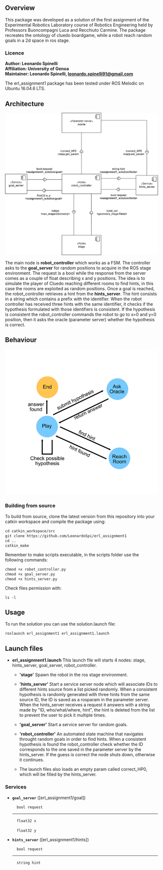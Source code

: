 ## Overview

This package was developed as a solution of the first assignment of the Experimental Robotics Laboratory course of Robotics Engineering held by Professors Buoncompagni Luca and Recchiuto Carmine. The package recreates the ontology of cluedo boardgame, while a robot reach random goals in a 2d space in ros stage.


### Licence

**Author: Leonardo Spinelli<br/>
Affiliation: University of Genoa<br />
Maintainer: Leonardo Spinelli, leonardo.spinelli91@gmail.com**

The erl_assignment1 package has been tested under ROS Melodic on Ubuntu 16.04.6 LTS.

## Architecture

![](architecture.jpg)

The main node is **robot_controller** which works as a FSM. The controller asks to the **goal_server** for random positions to acquire in the ROS stage environment. The request is a bool while the response from the server comes as a couple of float describing x and y positions. The idea is to simulate the player of Cluedo reaching different rooms to find hints, in this case the rooms are exploited as random positions. Once a goal is reached, the robot_controller retrieves a hint from the **hints_server**. The hint consists in a string which contains a prefix with the identifier. When the robot controller has received three hints with the same identifier, it checks if the hypothesis formulated with those identifiers is consistent. If the hypothesis is consistent the robot_controller commands the robot to go to x=0 and y=0 position, then it asks the oracle (parameter server) whether the hypothesis is correct.

## Behaviour

![](behaviour.jpg)

### Building from source

To build from source, clone the latest version from this repository into your catkin workspace and compile the package using:

	cd catkin_workspace/src
	git clone https://github.com/LeonardoSpi/erl_assignment1
	cd ..
	catkin_make

Remember to make scripts executable, in the scripts folder use the following commands:

	chmod +x robot_controller.py
	chmod +x goal_server.py
	chmod +x hints_server.py
	
Check files permission with:
	
	ls -l

## Usage

To run the solution you can use the solution.launch file:

	roslaunch erl_assignment1 erl_assignment1.launch

## Launch files

* **erl_assignment1.launch** This launch file will starts 4 nodes: stage, hints_server, goal_server, robot_controller.

	- **'stage'** Spawn the robot in the ros stage environment.

	- **'hints_server'** Start a service server node which will associate IDs to different hints source from a list picked randomly. When a consistent hypothesis is
	randomly generated with three hints from the same source ID, the ID is saved as a rosparam in the parameter server. When the hints_server receives a request it
	answers with a string made by "ID, who/what/where, hint", the hint is deleted from the list to prevent the user to pick it multiple times.

	- **'goal_server'** Start a service server for random goals.

	- **'robot_controller'** An automated state machine that navigates throught random goals in order to find hints. When a consistent hypothesis is found the 		robot_controller check whether the ID corresponds to the one saved in the parameter server by the hints_server. If the guess is correct the node shuts down,
	otherwise it continues.

	- The launch files also loads an empty param called correct_HP0, which will be filled by the hints_server.	

### Services

* **`goal_server`** ([erl_assignment1/goal])

		bool request
	_ _ _
		float32 x
	
		float32 y
 
 
* **`hints_server`** ([erl_assignment1/hints])

		bool request
	_ _ _
		string hint
	

